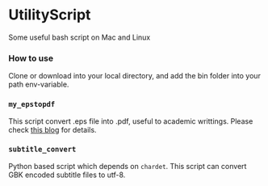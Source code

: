# UtilityScript
Some useful bash script on Mac and Linux

### How to use
Clone or download into your local directory, and add the bin folder into your path env-variable.

### `my_epstopdf`

This script convert .eps file into .pdf, useful to academic writtings. Please check [this blog](http://www.jianshu.com/p/43fc0256aa7d) for details.

### `subtitle_convert`

Python based script which depends on `chardet`. This script can convert GBK encoded subtitle files to utf-8.
